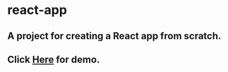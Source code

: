 # react-app

## A project for creating a React app from scratch.

## Click [Here](https://petterfogel.github.io/react-app/) for demo.
